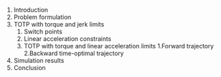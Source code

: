 1. Introduction
2. Problem formulation
3. TOTP with torque and jerk limits
   1. Switch points
   2. Linear acceleration constraints
   3. TOTP with torque and linear acceleration limits
      1.Forward trajectory
      2.Backward time-optimal trajectory
4. Simulation results
5. Conclusion
